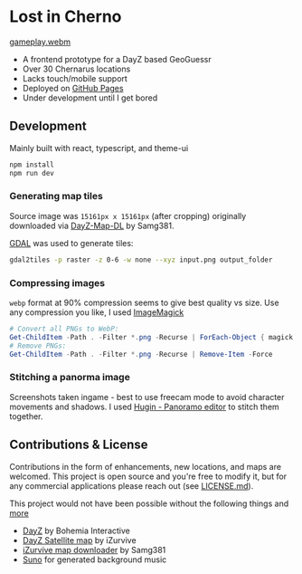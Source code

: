 # Lost in Cherno

[gameplay.webm](https://github.com/user-attachments/assets/3cfe999a-ff12-4e2c-ba0d-55d09971afc1)

- A frontend prototype for a DayZ based GeoGuessr
- Over 30 Chernarus locations
- Lacks touch/mobile support
- Deployed on [GitHub Pages](https://tv104.github.io/lost-in-cherno/)
- Under development until I get bored

## Development

Mainly built with react, typescript, and theme-ui

```bash
npm install
npm run dev
```

### Generating map tiles

Source image was `15161px x 15161px` (after cropping) originally downloaded via [DayZ-Map-DL](https://github.com/Samg381/DayZ-Map-DL) by Samg381.

[GDAL](https://gdal.org/) was used to generate tiles:

```bash
gdal2tiles -p raster -z 0-6 -w none --xyz input.png output_folder
```

### Compressing images

`webp` format at 90% compression seems to give best quality vs size. Use any compression you like, I used [ImageMagick](https://imagemagick.org/)

```powershell
# Convert all PNGs to WebP:
Get-ChildItem -Path . -Filter *.png -Recurse | ForEach-Object { magick convert $_.FullName -quality 90 "$($_.DirectoryName)\$($_.BaseName).webp" }
# Remove PNGs:
Get-ChildItem -Path . -Filter *.png -Recurse | Remove-Item -Force
```

### Stitching a panorma image

Screenshots taken ingame - best to use freecam mode to avoid character movements and shadows.
I used [Hugin - Panoramo editor](https://hugin.sourceforge.io/) to stitch them together.

## Contributions & License

Contributions in the form of enhancements, new locations, and maps are welcomed. This project is open source and you're free to modify it, but for any commercial applications please reach out (see [LICENSE.md](LICENSE.md)).

This project would not have been possible without the following things and [more](./package.json)

- [DayZ](https://dayz.com) by Bohemia Interactive
- [DayZ Satellite map](https://dayz.ginfo.gg/) by iZurvive
- [iZurvive map downloader](https://github.com/Samg381/DayZ-Map-DL) by Samg381
- [Suno](https://suno.com/) for generated background music
